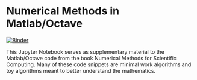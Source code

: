 # Numerical Methods in Matlab/Octave

[![Binder](https://mybinder.org/badge.svg)](https://mybinder.org/v2/gh/kylenovak29/nmfsc-octave/HEAD)

This Jupyter Notebook serves as supplementary material to the Matlab/Octave code from the book Numerical Methods for Scientific Computing. Many of these code snippets are minimal work algorithms and toy algorithms meant to better understand the mathematics.
